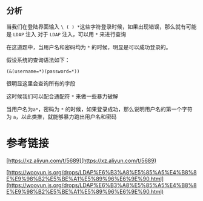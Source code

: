 ## 分析


当我们在登陆界面输入 `\ ( ) *`这些字符登录时候，如果出现错误，那么就有可能是 `LDAP` 注入
对于 `LDAP` 注入，可以用 `*` 来进行查询

在这道题中，当用户名和密码均为 `*` 的时候，明显是可以成功登录的。

假设系统的查询语法如下：

```
(&(username=*)(password=*))
```

很明显这里会查询所有的字段

这时候我们可以配合通配符 `*` 来做一些暴力破解

当用户名为`a*`，密码为 `*` 的时候，如果登录成功，那么说明用户名的第一个字符为 `a`，以此类推，就能够暴力跑出用户名和密码

# 参考链接
[https://xz.aliyun.com/t/5689](https://xz.aliyun.com/t/5689)

[https://wooyun.js.org/drops/LDAP%E6%B3%A8%E5%85%A5%E4%B8%8E%E9%98%B2%E5%BE%A1%E5%89%96%E6%9E%90.html](https://wooyun.js.org/drops/LDAP%E6%B3%A8%E5%85%A5%E4%B8%8E%E9%98%B2%E5%BE%A1%E5%89%96%E6%9E%90.html)